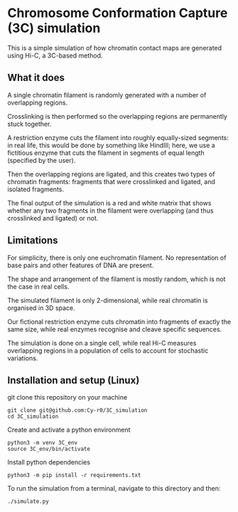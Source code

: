 # Chromosome Conformation Capture (3C) simulation

This is a simple simulation of how chromatin contact maps are generated using
Hi-C, a 3C-based method.


## What it does

A single chromatin filament is randomly generated with a number of overlapping
regions.

Crosslinking is then performed so the overlapping regions are permanently stuck
together.

A restriction enzyme cuts the filament into roughly equally-sized segments:
in real life, this would be done by something like HindIII; here, we use a
fictitious enzyme that cuts the filament in segments of equal length (specified
by the user).

Then the overlapping regions are ligated, and this creates two types of
chromatin fragments: fragments that were crosslinked and ligated, and isolated
fragments.

The final output of the simulation is a red and white matrix that shows whether
any two fragments in the filament were overlapping (and thus crosslinked and
ligated) or not.


## Limitations

For simplicity, there is only one euchromatin filament. No representation of
base pairs and other features of DNA are present.

The shape and arrangement of the filament is mostly random, which is not the
case in real cells.

The simulated filament is only 2-dimensional, while real chromatin is organised
in 3D space.

Our fictional restriction enzyme cuts chromatin into fragments of exactly the
same size, while real enzymes recognise and cleave specific sequences.

The simulation is done on a single cell, while real Hi-C measures overlapping
regions in a population of cells to account for stochastic variations.


## Installation and setup (Linux)

git clone this repository on your machine
```
git clone git@github.com:Cy-r0/3C_simulation
cd 3C_simulation
```

Create and activate a python environment
```
python3 -m venv 3C_env
source 3C_env/bin/activate
```

Install python dependencies
```
python3 -m pip install -r requirements.txt
```

To run the simulation from a terminal, navigate to this directory and then:
```
./simulate.py
```
